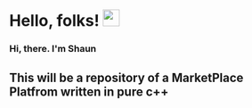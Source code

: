 # Hello, folks! <img src="https://raw.githubusercontent.com/MartinHeinz/MartinHeinz/master/wave.gif" width="30px">
### Hi, there. I'm Shaun
## This will be a repository of a MarketPlace Platfrom written in pure c++
